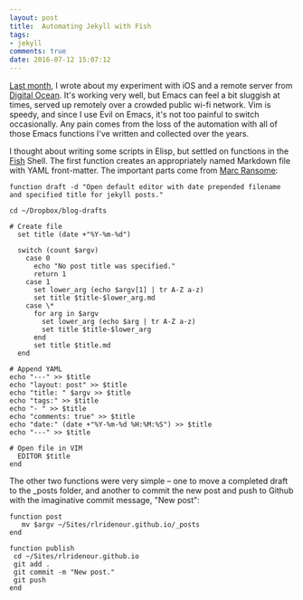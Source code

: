 ```yaml
---
layout: post
title:  Automating Jekyll with Fish
tags:
- jekyll
comments: true
date: 2016-07-12 15:07:12
---
```


[Last month](http://randyridenour.net/2016/06/23/emacs-on-the-ipad/), I wrote about my experiment with iOS and a remote server from [Digital Ocean](http://wwww.digitalocean.com). It's working very well, but Emacs can feel a bit sluggish at times, served up remotely over a crowded public wi-fi network. Vim is speedy, and since I use Evil on Emacs, it's not too painful to switch occasionally. Any pain comes from the loss of the automation with all of those Emacs functions I've written and collected over the years.

I thought about writing some scripts in Elisp, but settled on functions in the [Fish](http://fishshell.com/) Shell. The first function creates an appropriately named Markdown file with YAML front-matter. The important parts come from [Marc Ransome](https://gist.github.com/marcransome/6096005):

``` fish
function draft -d "Open default editor with date prepended filename and specified title for jekyll posts."

cd ~/Dropbox/blog-drafts

# Create file
  set title (date +"%Y-%m-%d")
  
  switch (count $argv) 
    case 0
      echo "No post title was specified."
      return 1
    case 1
      set lower_arg (echo $argv[1] | tr A-Z a-z)
      set title $title-$lower_arg.md
    case \*
      for arg in $argv
        set lower_arg (echo $arg | tr A-Z a-z)
        set title $title-$lower_arg
      end
      set title $title.md
  end
  
# Append YAML
echo "---" >> $title
echo "layout: post" >> $title
echo "title: " $argv >> $title
echo "tags:" >> $title
echo "- " >> $title
echo "comments: true" >> $title
echo "date:" (date +"%Y-%m-%d %H:%M:%S") >> $title
echo "---" >> $title

# Open file in VIM
  EDITOR $title
end
```

The other two functions were very simple – one to move a completed draft to the _posts folder, and another to commit the new post and push to Github with the imaginative commit message, "New post":

``` fish
function post
   mv $argv ~/Sites/rlridenour.github.io/_posts
end

function publish
 cd ~/Sites/rlridenour.github.io
 git add .
 git commit -m "New post."
 git push
end
````
